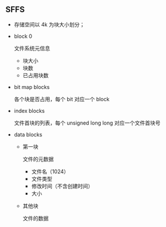 ## SFFS

* 存储空间以 4k 为块大小划分；

* block 0

  文件系统元信息

  * 块大小
  * 块数
  * 已占用块数

* bit map blocks

  各个块是否占用，每个 bit 对应一个 block

* index blocks

  文件首块的列表，每个 unsigned long long 对应一个文件首块号

* data blocks

  * 第一块

    文件的元数据

    * 文件名（1024）
    * 文件类型
    * 修改时间（不含创建时间）
    * 大小

  * 其他块

    文件的数据